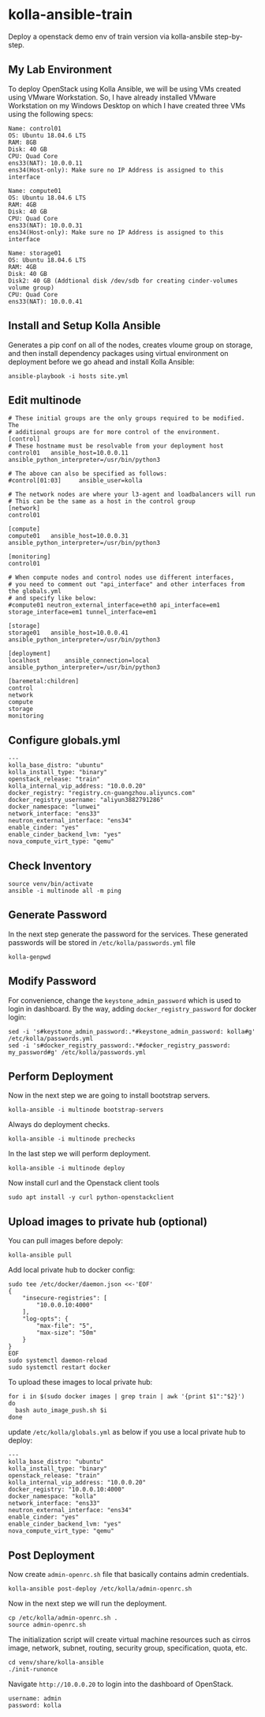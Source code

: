 # kolla-ansible-train
Deploy a openstack demo env of train version via kolla-ansbile step-by-step.

## My Lab Environment
To deploy OpenStack using Kolla Ansible, we will be using VMs created using VMware Workstation. So, I have already installed VMware Workstation on my Windows Desktop on which I have created three VMs using the following specs:

```
Name: control01
OS: Ubuntu 18.04.6 LTS
RAM: 8GB
Disk: 40 GB
CPU: Quad Core
ens33(NAT): 10.0.0.11
ens34(Host-only): Make sure no IP Address is assigned to this interface
```
```
Name: compute01
OS: Ubuntu 18.04.6 LTS
RAM: 4GB
Disk: 40 GB
CPU: Quad Core
ens33(NAT): 10.0.0.31
ens34(Host-only): Make sure no IP Address is assigned to this interface
```
```
Name: storage01
OS: Ubuntu 18.04.6 LTS
RAM: 4GB
Disk: 40 GB
Disk2: 40 GB (Addtional disk /dev/sdb for creating cinder-volumes volume group)
CPU: Quad Core
ens33(NAT): 10.0.0.41
```

## Install and Setup Kolla Ansible
Generates a pip conf on all of the nodes, creates vloume group on storage, and then install dependency packages using virtual environment on deployment before we go ahead and install Kolla Ansible:
```
ansible-playbook -i hosts site.yml
```

## Edit multinode
```
# These initial groups are the only groups required to be modified. The
# additional groups are for more control of the environment.
[control]
# These hostname must be resolvable from your deployment host
control01   ansible_host=10.0.0.11  ansible_python_interpreter=/usr/bin/python3

# The above can also be specified as follows:
#control[01:03]     ansible_user=kolla

# The network nodes are where your l3-agent and loadbalancers will run
# This can be the same as a host in the control group
[network]
control01

[compute]
compute01   ansible_host=10.0.0.31  ansible_python_interpreter=/usr/bin/python3

[monitoring]
control01

# When compute nodes and control nodes use different interfaces,
# you need to comment out "api_interface" and other interfaces from the globals.yml
# and specify like below:
#compute01 neutron_external_interface=eth0 api_interface=em1 storage_interface=em1 tunnel_interface=em1

[storage]
storage01   ansible_host=10.0.0.41  ansible_python_interpreter=/usr/bin/python3

[deployment]
localhost       ansible_connection=local      ansible_python_interpreter=/usr/bin/python3

[baremetal:children]
control
network
compute
storage
monitoring
```

## Configure globals.yml
```
---
kolla_base_distro: "ubuntu"
kolla_install_type: "binary"
openstack_release: "train"
kolla_internal_vip_address: "10.0.0.20"
docker_registry: "registry.cn-guangzhou.aliyuncs.com"
docker_registry_username: "aliyun3882791286"
docker_namespace: "lunwei"
network_interface: "ens33"
neutron_external_interface: "ens34"
enable_cinder: "yes"
enable_cinder_backend_lvm: "yes"
nova_compute_virt_type: "qemu"
```

## Check Inventory
```
source venv/bin/activate
ansible -i multinode all -m ping
```

## Generate Password
In the next step generate the password for the services. These generated passwords will be stored in `/etc/kolla/passwords.yml` file
```
kolla-genpwd
```

## Modify Password
For convenience, change the `keystone_admin_password` which is used to login in dashboard. By the way, adding `docker_registry_password` for docker login:
```
sed -i 's#keystone_admin_password:.*#keystone_admin_password: kolla#g' /etc/kolla/passwords.yml
sed -i 's#docker_registry_password:.*#docker_registry_password: my_password#g' /etc/kolla/passwords.yml
```

## Perform Deployment
Now in the next step we are going to install bootstrap servers.
```
kolla-ansible -i multinode bootstrap-servers
```
Always do deployment checks.
```
kolla-ansible -i multinode prechecks
```
In the last step we will perform deployment.
```
kolla-ansible -i multinode deploy
```
Now install curl and the Openstack client tools
```
sudo apt install -y curl python-openstackclient
```

## Upload images to private hub (optional)
You can pull images before depoly:
```
kolla-ansible pull
```
Add local private hub to docker config:
```
sudo tee /etc/docker/daemon.json <<-'EOF'
{
    "insecure-registries": [
        "10.0.0.10:4000"
    ],
    "log-opts": {
        "max-file": "5",
        "max-size": "50m"
    }
}
EOF
sudo systemctl daemon-reload
sudo systemctl restart docker
```
To upload these images to local private hub:
```
for i in $(sudo docker images | grep train | awk '{print $1":"$2}')
do
  bash auto_image_push.sh $i
done
```
update `/etc/kolla/globals.yml` as below if you use a local private hub to deploy:
```
---
kolla_base_distro: "ubuntu"
kolla_install_type: "binary"
openstack_release: "train"
kolla_internal_vip_address: "10.0.0.20"
docker_registry: "10.0.0.10:4000"
docker_namespace: "kolla"
network_interface: "ens33"
neutron_external_interface: "ens34"
enable_cinder: "yes"
enable_cinder_backend_lvm: "yes"
nova_compute_virt_type: "qemu"
```

## Post Deployment
Now create `admin-openrc.sh` file that basically contains admin credentials.
```
kolla-ansible post-deploy /etc/kolla/admin-openrc.sh
```
Now in the next step we will run the deployment.
```
cp /etc/kolla/admin-openrc.sh .
source admin-openrc.sh
```
The initialization script will create virtual machine resources such as cirros image, network, subnet, routing, security group, specification, quota, etc.
```
cd venv/share/kolla-ansible
./init-runonce
```
Navigate `http://10.0.0.20` to login into the dashboard of OpenStack.
```
username: admin
password: kolla
```
